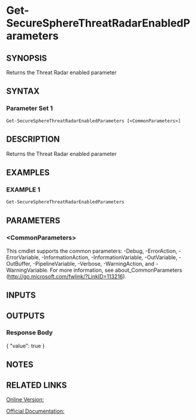 ﻿# Get-SecureSphereThreatRadarEnabledParameters

## SYNOPSIS
Returns the Threat Radar enabled parameter

## SYNTAX

### Parameter Set 1
```
Get-SecureSphereThreatRadarEnabledParameters [<CommonParameters>]
```

## DESCRIPTION
Returns the Threat Radar enabled parameter

## EXAMPLES

### EXAMPLE 1

```powershell
Get-SecureSphereThreatRadarEnabledParameters
```

## PARAMETERS

### \<CommonParameters\>
This cmdlet supports the common parameters: -Debug, -ErrorAction, -ErrorVariable, -InformationAction, -InformationVariable, -OutVariable, -OutBuffer, -PipelineVariable, -Verbose, -WarningAction, and -WarningVariable. For more information, see about_CommonParameters (http://go.microsoft.com/fwlink/?LinkID=113216).

## INPUTS

## OUTPUTS

### Response Body
{
"value": true
}

## NOTES

## RELATED LINKS

[Online Version:](https://github.com/akshinmustafayev/SecureSpherePS/tree/master/Documentation)

[Official Documentation:](https://docs.imperva.com/bundle/v13.6-api-reference-guide/page/70378.htm)



